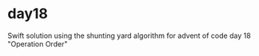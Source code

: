 # day18

Swift solution using the shunting yard algorithm for advent of code day 18 "Operation Order"
